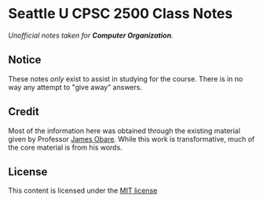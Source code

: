 # Seattle U CPSC 2500 Class Notes
*Unofficial notes taken for __Computer Organization__*.

## Notice
These notes *only* exist to assist in studying for the course. There is in no way any attempt to "give away" answers.

## Credit
Most of the information here was obtained through the existing material given by Professor [James Obare](https://www.seattleu.edu/scieng/computer-science/faculty-and-staff/profiles/obare-james.html). While this work is transformative, much of the core material is from his words.

## License
This content is licensed under the [MIT license](LICENSE-MIT.txt)